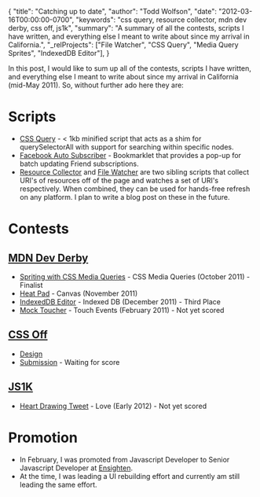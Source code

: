 {
  "title": "Catching up to date",
  "author": "Todd Wolfson",
  "date": "2012-03-16T00:00:00-0700",
  "keywords": "css query, resource collector, mdn dev derby, css off, js1k",
  "summary": "A summary of all the contests, scripts I have written, and everything else I meant to write about since my arrival in California.",
  "_relProjects": ["File Watcher", "CSS Query", "Media Query Sprites", "IndexedDB Editor"],
}

In this post, I would like to sum up all of the contests, scripts I have written, and everything else I meant to write about since my arrival in California (mid-May 2011). So, without further ado here they are:

Scripts
=======
- [CSS Query](https://github.com/Ensighten/CSS-Query) - < 1kb minified script that acts as a shim for querySelectorAll with support for searching within specific nodes.
- [Facebook Auto Subscriber](https://github.com/twolfson/Facebook-Auto-Subscriber) - Bookmarklet that provides a pop-up for batch updating Friend subscriptions.
- [Resource Collector](https://github.com/twolfson/Resource-Collector) and [File Watcher](https://github.com/twolfson/File-Watcher) are two sibling scripts that collect URI's of resources off of the page and watches a set of URI's respectively. When combined, they can be used for hands-free refresh on any platform. I plan to write a blog post on these in the future.

Contests
========
[MDN Dev Derby](https://developer.mozilla.org/en-US/demos/devderby)
------------------------------------------------------------------
- [Spriting with CSS Media Queries](https://developer.mozilla.org/en-US/demos/detail/spriting-with-css-media-queries) - CSS Media Queries (October 2011) - Finalist
- [Heat Pad](https://developer.mozilla.org/en-US/demos/detail/heat-pad) - Canvas (November 2011)
- [IndexedDB Editor](https://developer.mozilla.org/en-US/demos/detail/indexeddb-editor) - Indexed DB (December 2011) - Third Place
- [Mock Toucher](https://developer.mozilla.org/en-US/demos/detail/mock-toucher) - Touch Events (February 2011) - Not yet scored

[CSS Off](http://www.unmatchedstyle.com/cssoff/index.php)
-------------------------------------------------------------
- [Design](http://www.unmatchedstyle.com/cssoff/signup.php)
- [Submission](http://twolfson.github.io/CSS-Off--2011-/) - Waiting for score

[JS1K](http://js1k.com/)
------------------------
- [Heart Drawing Tweet](http://js1k.com/2012-love/demo/1170) - Love (Early 2012) - Not yet scored

Promotion
=========
- In February, I was promoted from Javascript Developer to Senior Javascript Developer at [Ensighten](http://ensighten.com/).
- At the time, I was leading a UI rebuilding effort and currently am still leading the same effort.
